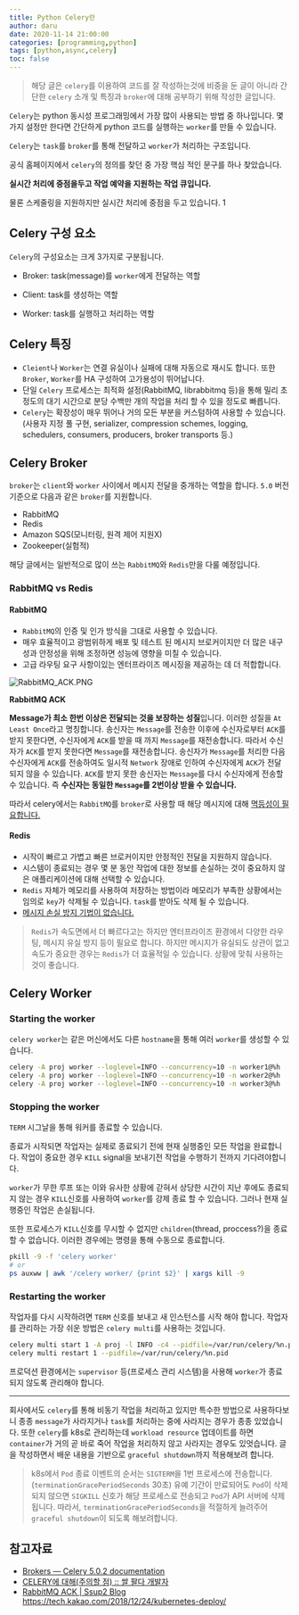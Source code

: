 ```yaml
---
title: Python Celery란 
author: daru
date: 2020-11-14 21:00:00
categories: [programming,python]
tags: [python,async,celery]
toc: false
---
```



> 해당 글은 `celery`를 이용하여 코드를 잘 작성하는것에 비중을 둔 글이 아니라 
> 간단한 `celery` 소개 및 특징과 `broker`에 대해 공부하기 위해 작성한 글입니다.


`Celery`는 python 동시성 프로그래밍에서 가장 많이 사용되는 방법 중 하나입니다.
몇 가지 설정만 한다면 간단하게 python 코드를 실행하는 `worker`를 만들 수 있습니다.

`Celery`는 `task`를 `broker`를 통해 전달하고 `worker`가 처리하는 구조입니다.

공식 홈페이지에서 `celery`의 정의를 찾던 중 가장 핵심 적인 문구를 하나 찾았습니다.

**실시간 처리에 중점을두고 작업 예약을 지원하는 작업 큐입니다.**

물론 스케줄링을 지원하지만 실시간 처리에 중점을 두고 있습니다.
1

## Celery 구성 요소
`Celery`의 구성요소는 크게 3가지로 구분됩니다.
- Broker: task(message)를 `worker`에게 전달하는 역할

- Client: task를 생성하는 역할
- Worker: task를 실행하고 처리하는 역할


## Celery 특징
- `Cleient`나 `Worker`는 연결 유실이나 실패에 대해 자동으로 재시도 합니다. 또한 `Broker`, `Worker`를 HA 구성하여 고가용성이 뛰어납니다.
- 단일 `Celery` 프로세스는 최적화 설정(RabbitMQ, librabbitmq 등)을 통해 밀리 초 정도의 대기 시간으로 분당 수백만 개의 작업을 처리 할 수 있을 정도로 빠릅니다.
- `Celery`는 확장성이 매우 뛰어나 거의 모든 부분을 커스텀하여 사용할 수 있습니다. (사용자 지정 풀 구현, serializer, compression schemes, logging, schedulers, consumers, producers, broker transports 등.)


## Celery Broker
`broker`는 `client`와 `worker` 사이에서 메시지 전달을 중개하는 역할을 합니다.
`5.0` 버전 기준으로 다음과 같은 `broker`를 지원합니다.
- RabbitMQ
- Redis
- Amazon SQS(모니터링, 원격 제어 지원X)
- Zookeeper(실험적)

해당 글에서는 일반적으로 많이 쓰는 `RabbitMQ`와 `Redis`만을 다룰 예정입니다.

### RabbitMQ vs Redis

#### RabbitMQ
- `RabbitMQ`의 인증 및 인가 방식을 그대로 사용할 수 있습니다.
- 매우 효율적이고 광범위하게 배포 및 테스트 된 메시지 브로커이지만 더 많은 내구성과 안정성을 위해 조정하면 성능에 영향을 미칠 수 있습니다.
- 고급 라우팅 요구 사항이있는 엔터프라이즈 메시징을 제공하는 데 더 적합합니다.

![RabbitMQ_ACK.PNG](https://ssup2.github.io/images/theory_analysis/RabbitMQ_ACK/RabbitMQ_ACK.PNG)

**RabbitMQ ACK**

**Message가 최소 한번 이상은 전달되는 것을 보장하는 성질**입니다. 이러한 성질을 `At Least Once`라고 명칭합니다.
송신자는 `Message`를 전송한 이후에 수신자로부터 `ACK`를 받지 못한다면, 수신자에게 `ACK`를 받을 때 까지 `Message`를 재전송합니다.
따라서 수신자가 `ACK`를 받지 못한다면 `Message`를 재전송합니다.
송신자가 `Message`를 처리한 다음 수신자에게 `ACK`를 전송하여도 일시적 `Network` 장애로 인하여 수신자에게 `ACK`가 전달 되지 않을 수 있습니다.
`ACK`를 받지 못한 송신자는 `Message`를 다시 수신자에게 전송할 수 있습니다. 즉 **수신자는 동일한 `Message`를 2번이상 받을 수 있습니다.**

따라서 celery에서는 `RabbitMQ`를 `broker`로 사용할 때 해당 메시지에 대해 [멱등성이 필요합니다.](https://docs.celeryproject.org/en/stable/glossary.html#term-idempotent)


#### Redis
- 시작이 빠르고 가볍고 빠른 브로커이지만 안정적인 전달을 지원하지 않습니다. 
- 시스템이 종료되는 경우 몇 분 동안 작업에 대한 정보를 손실하는 것이 중요하지 않은 애플리케이션에 대해 선택할 수 있습니다.
- `Redis` 자체가 메모리를 사용하여 저장하는 방법이라 메모리가 부족한 상황에서는 임의로 `key`가 삭제될 수 있습니다. `task`를 받아도 삭제 될 수 있습니다.
- [메시지 손실 방지 기법이 없습니다.](https://stackoverflow.com/a/50247277/5944655)


> `Redis`가 속도면에서 더 빠르다고는 하지만 엔터프라이즈 환경에서 다양한 라우팅, 메시지 유실 방지 등이 필요로 합니다.
> 하지만 메시지가 유실되도 상관이 없고 속도가 중요한 경우는 `Redis`가 더 효율적일 수 있습니다. 상황에 맞춰 사용하는 것이 좋습니다.




## Celery Worker

### Starting the worker
`celery worker`는 같은 머신에서도 다른 `hostname`을 통해 여러 `worker`를 생성할 수 있습니다.

```sh
celery -A proj worker --loglevel=INFO --concurrency=10 -n worker1@%h
celery -A proj worker --loglevel=INFO --concurrency=10 -n worker2@%h
celery -A proj worker --loglevel=INFO --concurrency=10 -n worker3@%h
```

### Stopping the worker
`TERM` 시그날을 통해 워커를 종료할 수 있습니다.

종료가 시작되면 작업자는 실제로 종료되기 전에 현재 실행중인 모든 작업을 완료합니다. 작업이 중요한 경우 `KILL` signal을 보내기전 작업을 수행하기 전까지 기다려야합니다.

`worker`가 무한 루프 또는 이와 유사한 상황에 갇혀서 상당한 시간이 지난 후에도 종료되지 않는 경우 `KILL`신호를 사용하여 `worker`를 강제 종료 할 수 있습니다. 그러나 현재 실행중인 작업은 손실됩니다.

또한 프로세스가 `KILL`신호를 무시할 수 없지만 `children`(thread, proccess?)을 종료할 수 없습니다. 
이러한 경우에는 명령을 통해 수동으로 종료합니다.

```sh
pkill -9 -f 'celery worker'
# or
ps auxww | awk '/celery worker/ {print $2}' | xargs kill -9
```

### Restarting the worker
작업자를 다시 시작하려면 `TERM` 신호를 보내고 새 인스턴스를 시작 해야 합니다. 작업자를 관리하는 가장 쉬운 방법은 `celery multi`를 사용하는 것입니다.

```sh
celery multi start 1 -A proj -l INFO -c4 --pidfile=/var/run/celery/%n.pid
celery multi restart 1 --pidfile=/var/run/celery/%n.pid
```

프로덕션 환경에서는 `supervisor` 등(프로세스 관리 시스템)을 사용해 `worker`가 종료되지 않도록 관리해야 합니다.


------

회사에서도 `celery`를 통해 비동기 작업을 처리하고 있지만 특수한 방법으로 사용하다보니 종종 `message`가 사라지거나 `task`를 처리하는 중에 사라지는 경우가 종종 있었습니다. 또한 `celery`를 k8s로 관리하는데 `workload resource` 업데이트를 하면 `container`가 거의 곧 바로 죽어 작업을 처리하지 않고 사라지는 경우도 있엇습니다.
글을 작성하면서 배운 내용을 기반으로 `graceful shutdown`까지 적용해보려 합니다. 
> k8s에서 `Pod` 종료 이벤트의 순서는 `SIGTERM`을 1번 프로세스에 전송합니다. (`terminationGracePeriodSeconds` 30초)
> 유예 기간이 만료되어도 `Pod`이 삭제되지 않으면 `SIGKILL` 신호가 해당 프로세스로 전송되고 `Pod`가 API 서버에 삭제됩니다.
> 따라서, `terminationGracePeriodSeconds`을 적절하게 늘려주어 `graceful shutdown`이 되도록 해보려합니다.


## 참고자료
- [Brokers — Celery 5.0.2 documentation](https://docs.celeryproject.org/en/stable/getting-started/brokers/index.html#brokers)
- [CELERY에 대해(주의할 점) :: 쌀 팔다 개발자](https://daeguowl.tistory.com/157)
- [RabbitMQ ACK \| Ssup2 Blog](https://ssup2.github.io/theory_analysis/RabbitMQ_Ack/)
<https://tech.kakao.com/2018/12/24/kubernetes-deploy/>

